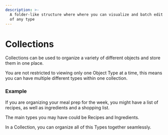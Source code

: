 ```yaml
---
description: >-
  A folder-like structure where where you can visualize and batch edit objects
  of any type
---
```


# Collections

Collections can be used to organize a variety of different objects and store them in one place.

You are not restricted to viewing only one Object Type at a time, this means you can have multiple different types within one collection.&#x20;

### Example

If you are organizing your meal prep for the week, you might have a list of recipes, as well as ingredients and a shopping list.&#x20;

The main types you may have could be Recipes and Ingredients.&#x20;

In a Collection, you can organize all of this Types together seamlessly.&#x20;
